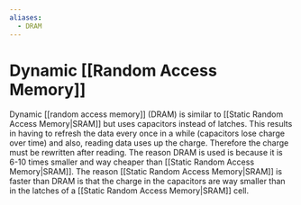 ```yaml
---
aliases:
  - DRAM
---
```

# Dynamic [[Random Access Memory]]
Dynamic [[random access memory]] (DRAM) is similar to [[Static Random Access Memory|SRAM]] but uses capacitors instead of latches. This results in having to refresh the data every once in a while (capacitors lose charge over time) and also, reading data uses up the charge. Therefore the charge must be rewritten after reading. The reason DRAM is used is because it is 6-10 times smaller and way cheaper than [[Static Random Access Memory|SRAM]]. The reason [[Static Random Access Memory|SRAM]] is faster than DRAM is that the charge in the capacitors are way smaller than in the latches of a [[Static Random Access Memory|SRAM]] cell.